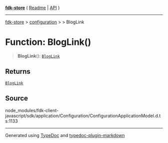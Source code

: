 [**fdk-store**](../../../README.md) ( [Readme](../../../README.md) \| [API](../../../API.md) )

---

[fdk-store](../../../API.md) > [configuration](../../README.md) > [<internal>](../README.md) > BlogLink

# Function: BlogLink()

> **BlogLink**(): [`BlogLink`](../type-aliases/type-alias.BlogLink.md)

## Returns

[`BlogLink`](../type-aliases/type-alias.BlogLink.md)

## Source

node_modules/fdk-client-javascript/sdk/application/Configuration/ConfigurationApplicationModel.d.ts:1133

---

Generated using [TypeDoc](https://typedoc.org/) and [typedoc-plugin-markdown](https://www.npmjs.com/package/typedoc-plugin-markdown)
